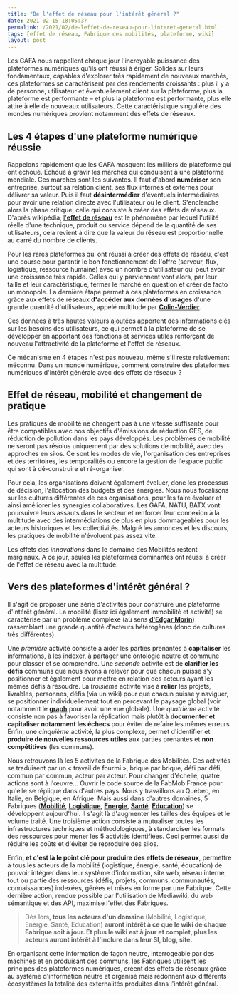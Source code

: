 ```yaml
---
title: "De l'effet de réseau pour l'intérêt général ?"
date: 2021-02-15 18:05:37
permalink: /2021/02/de-leffet-de-reseau-pour-linteret-general.html
tags: [effet de réseau, Fabrique des mobilités, plateforme, wiki]
layout: post
---
```


<!-- wp:paragraph -->

<p>Les GAFA nous rappellent chaque jour l'incroyable puissance des plateformes numériques qu'ils ont réussi à ériger. Solides sur leurs fondamentaux, capables d'explorer très rapidement de nouveaux marchés, ces plateformes se caractérisent par des rendements croissants : plus il y a de personne, utilisateur et éventuellement client sur la plateforme, plus la plateforme est performante – et plus la plateforme est performante, plus elle attire à elle de nouveaux utilisateurs. Cette caractéristique singulière des mondes numériques provient notamment des effets de réseaux.</p>

<!-- /wp:paragraph -->



<!-- wp:heading -->

<h2>Les 4 étapes d'une plateforme numérique réussie</h2>

<!-- /wp:heading -->



<!-- wp:paragraph -->

<p>Rappelons rapidement que les GAFA masquent les milliers de plateforme qui ont échoué. Echoué à gravir les marches qui conduisent à une plateforme mondiale. Ces marches sont les suivantes. Il faut d'abord <strong>numériser</strong> son entreprise, surtout sa relation client, ses flux internes et externes pour délivrer sa valeur. Puis il faut <strong>désintermédier</strong> d'éventuels intermédiaires pour avoir une relation directe avec l'utilisateur ou le client. S'enclenche alors la phase critique, celle qui consiste à créer des effets de réseaux. D'après wikipédia, <a href="https://fr.wikipedia.org/wiki/Effet_de_r%C3%A9seau">l'<strong>effet de réseau</strong></a> est le phénomène par lequel l'utilité réelle d'une technique, produit ou service dépend de la quantité de ses utilisateurs, cela revient à dire que la valeur du réseau est proportionnelle au carré du nombre de clients. </p>

<!-- /wp:paragraph -->



<!-- wp:paragraph -->

<p>Pour les rares plateformes qui ont réussi à créer des effets de réseau, c'est une course pour garantir le bon fonctionnement de l'offre (serveur, flux, logistique, ressource humaine) avec un nombre d'utilisateur qui peut avoir une croissance très rapide. Celles qui y parviennent vont alors, par leur taille et leur caractéristique, fermer le marché en question et créer de facto un monopole. La dernière étape permet à ces plateformes en croissance grâce aux effets de réseaux <strong>d'accéder aux données d'usages</strong> d'une grande quantité d'utilisateurs, appelé multitude par <strong><a href="https://www.franceculture.fr/oeuvre-l-age-de-la-multitude-de-henri-verdier">Colin-Verdier</a></strong>. </p>

<!-- /wp:paragraph -->



<!-- wp:paragraph -->

<p>Ces données à très hautes valeurs ajoutées apportent des informations clés sur les besoins des utilisateurs, ce qui permet à la plateforme de se développer en apportant des fonctions et services utiles renforçant de nouveau l'attractivité de la plateforme et l'effet de réseaux. </p>

<!-- /wp:paragraph -->



<!-- wp:paragraph -->

<p>Ce mécanisme en 4 étapes n'est pas nouveau, même s'il reste relativement méconnu. Dans un monde numérique, comment construire des plateformes numériques d'intérêt générale avec des effets de réseaux ? </p>

<!-- /wp:paragraph -->



<!-- wp:more -->

<!--more-->

<!-- /wp:more -->



<!-- wp:heading -->

<h2>Effet de réseau, mobilité et changement de pratique </h2>

<!-- /wp:heading -->



<!-- wp:paragraph -->

<p>Les pratiques de mobilité ne changent pas à une vitesse suffisante pour être compatibles avec nos objectifs d'émissions de réduction GES, de réduction de pollution dans les pays développés. Les problèmes de mobilité ne seront pas résolus uniquement par des solutions de mobilité, avec des approches en silos. Ce sont les modes de vie, l'organisation des entreprises et des territoires, les temporalités ou encore la gestion de l'espace public qui sont à dé-construire et ré-organiser. </p>

<!-- /wp:paragraph -->



<!-- wp:paragraph -->

<p>Pour cela, les organisations doivent également évoluer, donc les processus de décision, l'allocation des budgets et des énergies. Nous nous focalisons sur les cultures différentes de ces organisations, pour les faire évoluer et ainsi améliorer les synergies collaboratives. Les GAFA, NATU, BATX vont poursuivre leurs assauts dans le secteur et renforcer leur connexion à la multitude avec des intermédiations de plus en plus dommageables pour les acteurs historiques et les collectivités. Malgré les annonces et les discours, les pratiques de mobilité n'évoluent pas assez vite. </p>

<!-- /wp:paragraph -->



<!-- wp:paragraph -->

<p>Les effets des <em>innovations</em> dans le domaine des Mobilités restent marginaux. A ce jour, seules les plateformes dominantes ont réussi à créer de l'effet de réseau avec la multitude.</p>

<!-- /wp:paragraph -->



<!-- wp:heading -->

<h2>Vers des plateformes d'intérêt général ?</h2>

<!-- /wp:heading -->



<!-- wp:paragraph -->

<p>Il s'agit de proposer une série d'activités pour construire une plateforme d'intérêt général. La mobilité (lisez ici également immobilité et activité) se caractérise par un problème complexe (au sens <strong><a href="https://fr.wikipedia.org/wiki/Pens%C3%A9e_complexe">d'Edgar Morin</a></strong>) rassemblant une grande quantité d'acteurs hétérogènes (donc de cultures très différentes). </p>

<!-- /wp:paragraph -->



<!-- wp:paragraph -->

<p>Une <em>première</em> activité consiste à aider les parties prenantes à <strong>capitaliser</strong> les informations, à les indexer, à partager une ontologie neutre et commune pour classer et se comprendre. Une <em>seconde</em> activité est de <strong>clarifier les défis</strong> communs que nous avons à relever pour que chacun puisse s'y positionner et également pour mettre en relation des acteurs ayant les mêmes défis à résoudre. La <em>troisième</em> activité vise à <strong>relier</strong> les projets, livrables, personnes, défis (via un wiki) pour que chacun puisse y naviguer, se positionner individuellement tout en percevant le paysage global (voir notamment le <strong><a href="https://wiki.lafabriquedesmobilites.fr/wiki/Graph_s%C3%A9mantique_du_wiki">graph</a></strong> pour avoir une vue globale). Une <em>quatrième</em> activité consiste non pas à favoriser la réplication mais plutôt à <strong>documenter et capitaliser notamment les échecs</strong> pour éviter de refaire les mêmes erreurs. Enfin, une <em>cinquième</em> activité, la plus complexe, permet d'identifier et <strong>produire de nouvelles ressources</strong> <strong>utiles</strong> aux parties prenantes et <strong>non compétitives</strong> (les communs). </p>

<!-- /wp:paragraph -->



<!-- wp:paragraph -->

<p>Nous retrouvons là les 5 activités de la Fabrique des Mobilités. Ces activités se traduisent par un « travail de fourmi », brique par brique, défi par défi, commun par commun, acteur par acteur. Pour changer d'échelle, quatre actions sont à l'œuvre… Ouvrir le code source de la FabMob France pour qu'elle se réplique dans d'autres pays. Nous y travaillons au Québec, en Italie, en Belgique, en Afrique. Mais aussi dans d'autres domaines, 5 Fabriques (<strong><a href="http://lafabriquedesmobilites.fr/">Mobilité</a></strong>, <strong><a href="http://www.lafabriquedelalogistique.fr/">Logistique</a></strong>, <strong><a href="fabenergies.cc/">Energie</a></strong>, <strong><a href="https://fabsan.mystrikingly.com/">Santé</a></strong>, <strong><a href="https://wiki.faire-ecole.org/wiki/Accueil">Education</a></strong>) se développent aujourd'hui. Il s'agit là d'augmenter les tailles des équipes et le volume traité. Une troisième action consiste à mutualiser toutes les infrastructures techniques et méthodologiques, à standardiser les formats des ressources pour mener les 5 activités identifiées. Ceci permet aussi de réduire les coûts et d'éviter de reproduire des silos. </p>

<!-- /wp:paragraph -->



<!-- wp:paragraph -->

<p>Enfin<strong>, et c'est là le point clé pour produire des effets de réseaux</strong>, permettre à tous les acteurs de la mobilité (logistique, énergie, santé, éducation) de pouvoir intégrer dans leur système d'information, site web, réseau interne, tout ou partie des ressources (défis, projets, communs, communautés, connaissances) indexées, gérées et mises en forme par une Fabrique. Cette dernière action, rendue possible par l'utilisation de Mediawiki, du web sémantique et des API, maximise l'effet des Fabriques. </p>

<!-- /wp:paragraph -->



<!-- wp:quote -->

<blockquote class="wp-block-quote"><p>Dès lors<strong>, tous les acteurs d'un domaine </strong>(Mobilité, Logistique, Energie, Santé, Education) <strong>auront intérêt à ce que le wiki de chaque Fabrique soit à jour. Et plus le wiki est à jour et complet, plus les acteurs auront intérêt à l'inclure dans leur SI, blog, site.</strong> </p></blockquote>

<!-- /wp:quote -->



<!-- wp:paragraph -->

<p>En organisant cette information de façon neutre, interrogeable par des machines et en produisant des communs, les Fabriques utilisent les principes des plateformes numériques, créent des effets de réseaux grâce au système d'information neutre et organisé mais redonnent aux différents écosystèmes la totalité des externalités produites dans l'intérêt général.</p>

<!-- /wp:paragraph -->
